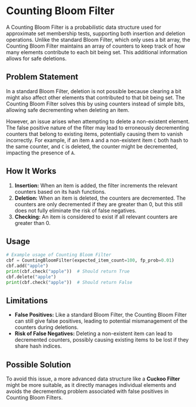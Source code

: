 # Counting Bloom Filter

A Counting Bloom Filter is a probabilistic data structure used for approximate set membership tests, supporting both insertion and deletion operations. Unlike the standard Bloom Filter, which only uses a bit array, the Counting Bloom Filter maintains an array of counters to keep track of how many elements contribute to each bit being set. This additional information allows for safe deletions.

## Problem Statement

In a standard Bloom Filter, deletion is not possible because clearing a bit might also affect other elements that contributed to that bit being set. The Counting Bloom Filter solves this by using counters instead of simple bits, allowing safe decrementing when deleting an item.

However, an issue arises when attempting to delete a non-existent element. The false positive nature of the filter may lead to erroneously decrementing counters that belong to existing items, potentially causing them to vanish incorrectly. For example, if an item `A` and a non-existent item `C` both hash to the same counter, and `C` is deleted, the counter might be decremented, impacting the presence of `A`.

## How It Works

1. **Insertion:** When an item is added, the filter increments the relevant counters based on its hash functions.
2. **Deletion:** When an item is deleted, the counters are decremented. The counters are only decremented if they are greater than 0, but this still does not fully eliminate the risk of false negatives.
3. **Checking:** An item is considered to exist if all relevant counters are greater than 0.

## Usage
```python
# Example usage of Counting Bloom Filter
cbf = CountingBloomFilter(expected_item_count=100, fp_prob=0.01)
cbf.add("apple")
print(cbf.check("apple"))  # Should return True
cbf.delete("apple")
print(cbf.check("apple"))  # Should return False
```

## Limitations
- **False Positives:** Like a standard Bloom Filter, the Counting Bloom Filter can still give false positives, leading to potential mismanagement of the counters during deletions.
- **Risk of False Negatives:** Deleting a non-existent item can lead to decremented counters, possibly causing existing items to be lost if they share hash indices.

## Possible Solution
To avoid this issue, a more advanced data structure like a **Cuckoo Filter** might be more suitable, as it directly manages individual elements and avoids the decrementing problem associated with false positives in Counting Bloom Filters.


